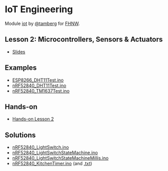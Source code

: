 # IoT Engineering
Module [iot](https://www.fhnw.ch/de/studium/module/9280188) by [@tamberg](https://twitter.com/tamberg) for [FHNW](https://www.fhnw.ch/).

## Lesson 2: Microcontrollers, Sensors & Actuators
- [Slides](http://www.tamberg.org/fhnw/2023/hs/IoT02Microcontrollers.pdf)

## Examples
- [ESP8266_DHT11Test.ino](Arduino/ESP8266_DHT11Test/ESP8266_DHT11Test.ino)
- [nRF52840_DHT11Test.ino](Arduino/nRF52840_DHT11Test/nRF52840_DHT11Test.ino)
- [nRF52840_TM1637Test.ino](Arduino/nRF52840_TM1637Test/nRF52840_TM1637Test.ino)

## Hands-on
- [Hands-on Lesson 2](../../../../fhnw-iot-work-02/blob/master/README.md)

## Solutions
- [nRF52840_LightSwitch.ino](Arduino/nRF52840_LightSwitch/nRF52840_LightSwitch.ino)
- [nRF52840_LightSwitchStateMachine.ino](Arduino/nRF52840_LightSwitchStateMachine/nRF52840_LightSwitchStateMachine.ino)
- [nRF52840_LightSwitchStateMachineMillis.ino](Arduino/nRF52840_LightSwitchStateMachineMillis/nRF52840_LightSwitchStateMachineMillis.ino)
- [nRF52840_KitchenTimer.ino](Arduino/nRF52840_KitchenTimer/nRF52840_KitchenTimer.ino) (and [.txt](Arduino/nRF52840_KitchenTimer/nRF52840_KitchenTimer.txt))

